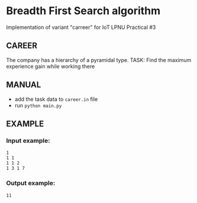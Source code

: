 # Breadth First Search algorithm
Implementation of variant "carreer" for IoT LPNU Practical #3

## CAREER
The company has a hierarchy of a pyramidal type.
TASK: Find the maximum experience gain while working there

## MANUAL
- add the task data to ```career.in``` file
- run ```python main.py```

## EXAMPLE
### Input example:
```
1  
1 1  
1 1 2  
1 3 1 7  
```
### Output example:
```
11
```
